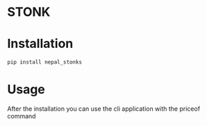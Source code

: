 # STONK

# Installation
`pip install nepal_stonks`

# Usage
After the installation you can use the cli application with the priceof command

